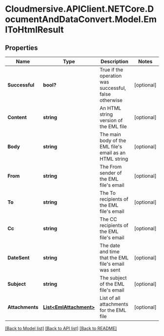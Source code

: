 # Cloudmersive.APIClient.NETCore.DocumentAndDataConvert.Model.EmlToHtmlResult
## Properties

Name | Type | Description | Notes
------------ | ------------- | ------------- | -------------
**Successful** | **bool?** | True if the operation was successful, false otherwise | [optional] 
**Content** | **string** | An HTML string version of the EML file | [optional] 
**Body** | **string** | The main body of the EML file&#39;s email as an HTML string | [optional] 
**From** | **string** | The From sender of the EML file&#39;s email | [optional] 
**To** | **string** | The To recipients of the EML file&#39;s email | [optional] 
**Cc** | **string** | The CC recipients of the EML file&#39;s email | [optional] 
**DateSent** | **string** | The date and time that the EML file&#39;s email was sent | [optional] 
**Subject** | **string** | The subject of the EML file&#39;s email | [optional] 
**Attachments** | [**List&lt;EmlAttachment&gt;**](EmlAttachment.md) | List of all attachments for the EML file | [optional] 

[[Back to Model list]](../README.md#documentation-for-models) [[Back to API list]](../README.md#documentation-for-api-endpoints) [[Back to README]](../README.md)


